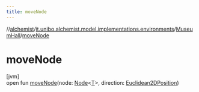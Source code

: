 ```yaml
---
title: moveNode
---
```

//[alchemist](../../../index.html)/[it.unibo.alchemist.model.implementations.environments](../index.html)/[MuseumHall](index.html)/[moveNode](move-node.html)



# moveNode



[jvm]\
open fun [moveNode](move-node.html)(node: [Node](../../it.unibo.alchemist.model.interfaces/-node/index.html)<[T](../-image-environment/index.html)>, direction: [Euclidean2DPosition](../../it.unibo.alchemist.model.implementations.positions/-euclidean2-d-position/index.html))




